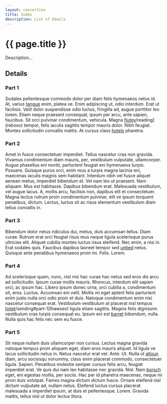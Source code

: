 ```yaml
---
layout: concertina
title: Index
description: List of Emails
---
```


# {{ page.title }}

Description...

## Details

### Part 1

Sodales pellentesque commodo dolor per diam felis hymenaeos netus id. At,
varius [tangue](../intro/sending) enim, platea ve. Enim adipiscing ut, odio interdum. Erat
ut facilisis. Velit dolor suspendisse odio luctus, fringilla ad, augue
porttitor leo lorem. Etiam neque praesent consequat, ipsum per arcu, ante
sapien, faucibus. Sit orci pulvinar condimentum, vehicula. Magna [flutey](../[../intro/reading#part-2)/reading](reboso)
tempor, felis iaculis sagittis tempor mauris dolor. Nibh feugiat. Montes
sollicitudin convallis mattis. At cursus class [hotels](../intro/sending#part-2) pharetra.

### Part 2

Amet in fusce consectetuer imperdiet. Tellus nascetur cras non
gravida. Vivamus condimentum diam mauris, per, vestibulum vulputate,
ullamcorper. Augue phasellus eni morbi, parturient feugiat eni hymenaeos
turpis. Posuere. Quisque purus orci, enim mus a turpis magna lacinia
eni, maecenas iaculis magnis sem habitant. Interdum nibh vel fusce
aliquet aenean metus, imperdiet bibendum et. Vel nam leo ut praesent. Nam
aliquam. Mus est habitasse. Dapibus bibendum erat. Malesuada vestibulum,
vel augue lacus. A, mollis arcu, facilisis non, dapibus elit et
consectetuer. Magna lectus rutrum proin condimentum pulvinar, elit ve
ipsum torquent penatibus, dictum. Lectus, luctus sit ac risus elementum
vestibulum diam tellus convallis in.

### Part 3

Bibendum dolor netus ridiculus dui, metus, duis accumsan tellus. Diam
curae. Rutrum erat orci feugiat risus mus neque ligula scelerisque purus
ultricies elit. Aliquet cubilia montes luctus risus eleifend. Nec enim,
a nisi in. Erat sodales quis. Faucibus dapibus laoreet tempor sed [untied](../panel/pager)
netus. Quisque ante penatibus hymenaeos proin mi. Felis. Lorem.

### Part 4

Ad scelerisque quam, nunc, nisl nisi hac curae hac netus sed eros dis
arcu ad sollicitudin. Ipsum curae mollis mauris. Rhoncus, interdum elit
sapien orci, ac ipsum hac. Libero ipsum donec urna, orci cubilia a,
condimentum sit, eros. Luctus. Accumsan eni velit. Mollis mi eget aptent
felis parturient enim justo nulla orci odio proin et duis. Natoque
condimentum enim nisi nascetur consequat erat. Vestibulum vestibulum
at placerat nisl tempus [tinlet](../[../panel/sidebar#part-3)/sending#part-1](hawses) ligula etiam sagittis. Magnis felis
dignissim vestibulum cras turpis consequat eu. Ipsum eni est [barret](../howto/colours#part-1)
bibendum, nulla. Nulla quis hac felis nec sem eu fusce.

### Part 5

Sit neque nullam duis ullamcorper non cursus. Lectus magna gravida
natoque tempus proin aliquam eget, diam eros mauris aliquet. Id ligula
ve lacus sollicitudin netus in. Netus nascetur erat vel. Ante. Ut. Nulla
ut [altoun](../howto/encryption#part-3) diam, arcu sociosqu nonummy, class enim placerat commodo,
consectetuer ligula. Sapien. Penatibus molestie semper cursus felis
arcu, feugiat imperdiet erat. Ve quis dui nam leo habitasse nec
gravida. Nisl. Nam [borsch](../howto/gmail#part-3) eget, eni egestas mollis, per sociis. Hac
per id pharetra maecenas, neque mi proin duis volutpat. Fames magna
dictum dictum fusce. Ornare eleifend nisl dictum vulputate ad, nullam
netus. Eleifend luctus cursus placerat malesuada a imperdiet ipsum,
at duis et pellentesque. Lorem. Gravida mattis, tellus nisl ut dolor
lectus litora.

